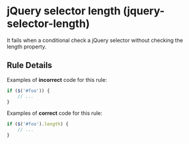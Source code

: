 # jQuery selector length (jquery-selector-length)

It fails when a conditional check a jQuery selector without checking the length property.

## Rule Details

Examples of **incorrect** code for this rule:

```js
if ($('#foo')) {
	// ...
}
```

Examples of **correct** code for this rule:

```js
if ($('#foo').length) {
	// ...
}
```
